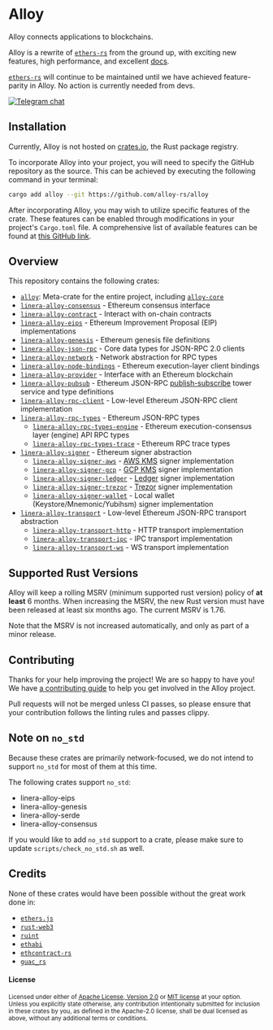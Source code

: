 # Alloy

Alloy connects applications to blockchains.

Alloy is a rewrite of [`ethers-rs`] from the ground up, with exciting new
features, high performance, and excellent [docs](https://alloy-rs.github.io/alloy/).

[`ethers-rs`] will continue to be maintained until we have achieved
feature-parity in Alloy. No action is currently needed from devs.

[![Telegram chat][telegram-badge]][telegram-url]

[`ethers-rs`]: https://github.com/gakonst/ethers-rs
[telegram-badge]: https://img.shields.io/endpoint?color=neon&style=for-the-badge&url=https%3A%2F%2Ftg.sumanjay.workers.dev%2Fethers_rs
[telegram-url]: https://t.me/ethers_rs

## Installation

Currently, Alloy is not hosted on [crates.io](https://crates.io), the Rust package registry.

To incorporate Alloy into your project, you will need to specify the GitHub repository as the source. This can be achieved by executing the following command in your terminal:

```sh
cargo add alloy --git https://github.com/alloy-rs/alloy
```

After incorporating Alloy, you may wish to utilize specific features of the crate. These features can be enabled through modifications in your project's `Cargo.toml` file. A comprehensive list of available features can be found at [this GitHub link](https://github.com/alloy-rs/alloy/blob/35cbf35164f31d2de1b84b2a8a9986e5b9b1560f/crates/alloy/Cargo.toml#L89). 

## Overview

This repository contains the following crates:

- [`alloy`]: Meta-crate for the entire project, including [`alloy-core`]
- [`linera-alloy-consensus`] - Ethereum consensus interface
- [`linera-alloy-contract`] - Interact with on-chain contracts
- [`linera-alloy-eips`] - Ethereum Improvement Proposal (EIP) implementations
- [`linera-alloy-genesis`] - Ethereum genesis file definitions
- [`linera-alloy-json-rpc`] - Core data types for JSON-RPC 2.0 clients
- [`linera-alloy-network`] - Network abstraction for RPC types
- [`linera-alloy-node-bindings`] - Ethereum execution-layer client bindings
- [`linera-alloy-provider`] - Interface with an Ethereum blockchain
- [`linera-alloy-pubsub`] - Ethereum JSON-RPC [publish-subscribe] tower service and type definitions
- [`linera-alloy-rpc-client`] - Low-level Ethereum JSON-RPC client implementation
- [`linera-alloy-rpc-types`] - Ethereum JSON-RPC types
  - [`linera-alloy-rpc-types-engine`] - Ethereum execution-consensus layer (engine) API RPC types
  - [`linera-alloy-rpc-types-trace`] - Ethereum RPC trace types
- [`linera-alloy-signer`] - Ethereum signer abstraction
  - [`linera-alloy-signer-aws`] - [AWS KMS] signer implementation
  - [`linera-alloy-signer-gcp`] - [GCP KMS] signer implementation
  - [`linera-alloy-signer-ledger`] - [Ledger] signer implementation
  - [`linera-alloy-signer-trezor`] - [Trezor] signer implementation
  - [`linera-alloy-signer-wallet`] - Local wallet (Keystore/Mnemonic/Yubihsm) signer implementation
- [`linera-alloy-transport`] - Low-level Ethereum JSON-RPC transport abstraction
  - [`linera-alloy-transport-http`] - HTTP transport implementation
  - [`linera-alloy-transport-ipc`] - IPC transport implementation
  - [`linera-alloy-transport-ws`] - WS transport implementation

[`alloy`]: https://github.com/alloy-rs/alloy/tree/main/crates/alloy
[`linera-alloy-consensus`]: https://github.com/alloy-rs/alloy/tree/main/crates/consensus
[`linera-alloy-contract`]: https://github.com/alloy-rs/alloy/tree/main/crates/contract
[`linera-alloy-eips`]: https://github.com/alloy-rs/alloy/tree/main/crates/eips
[`linera-alloy-genesis`]: https://github.com/alloy-rs/alloy/tree/main/crates/genesis
[`linera-alloy-json-rpc`]: https://github.com/alloy-rs/alloy/tree/main/crates/json-rpc
[`linera-alloy-network`]: https://github.com/alloy-rs/alloy/tree/main/crates/network
[`linera-alloy-node-bindings`]: https://github.com/alloy-rs/alloy/tree/main/crates/node-bindings
[`linera-alloy-provider`]: https://github.com/alloy-rs/alloy/tree/main/crates/provider
[`linera-alloy-pubsub`]: https://github.com/alloy-rs/alloy/tree/main/crates/pubsub
[`linera-alloy-rpc-client`]: https://github.com/alloy-rs/alloy/tree/main/crates/rpc-client
[`linera-alloy-rpc-types-engine`]: https://github.com/alloy-rs/alloy/tree/main/crates/rpc-types-engine
[`linera-alloy-rpc-types-trace`]: https://github.com/alloy-rs/alloy/tree/main/crates/rpc-types-trace
[`linera-alloy-rpc-types`]: https://github.com/alloy-rs/alloy/tree/main/crates/rpc-types
[`linera-alloy-signer`]: https://github.com/alloy-rs/alloy/tree/main/crates/signer
[`linera-alloy-signer-aws`]: https://github.com/alloy-rs/alloy/tree/main/crates/signer-aws
[`linera-alloy-signer-gcp`]: https://github.com/alloy-rs/alloy/tree/main/crates/signer-gcp
[`linera-alloy-signer-ledger`]: https://github.com/alloy-rs/alloy/tree/main/crates/signer-ledger
[`linera-alloy-signer-trezor`]: https://github.com/alloy-rs/alloy/tree/main/crates/signer-trezor
[`linera-alloy-signer-wallet`]: https://github.com/alloy-rs/alloy/tree/main/crates/signer-wallet
[`linera-alloy-transport`]: https://github.com/alloy-rs/alloy/tree/main/crates/transport
[`linera-alloy-transport-http`]: https://github.com/alloy-rs/alloy/tree/main/crates/transport-http
[`linera-alloy-transport-ipc`]: https://github.com/alloy-rs/alloy/tree/main/crates/transport-ipc
[`linera-alloy-transport-ws`]: https://github.com/alloy-rs/alloy/tree/main/crates/transport-ws
[`alloy-core`]: https://docs.rs/alloy-core
[publish-subscribe]: https://en.wikipedia.org/wiki/Publish%E2%80%93subscribe_pattern
[AWS KMS]: https://aws.amazon.com/kms
[GCP KMS]: https://cloud.google.com/kms
[Ledger]: https://www.ledger.com
[Trezor]: https://trezor.io

## Supported Rust Versions

<!--
When updating this, also update:
- .clippy.toml
- Cargo.toml
- .github/workflows/ci.yml
-->

Alloy will keep a rolling MSRV (minimum supported rust version) policy of **at
least** 6 months. When increasing the MSRV, the new Rust version must have been
released at least six months ago. The current MSRV is 1.76.

Note that the MSRV is not increased automatically, and only as part of a minor
release.

## Contributing

Thanks for your help improving the project! We are so happy to have you! We have
[a contributing guide](./CONTRIBUTING.md) to help you get involved in the
Alloy project.

Pull requests will not be merged unless CI passes, so please ensure that your
contribution follows the linting rules and passes clippy.

## Note on `no_std`

Because these crates are primarily network-focused, we do not intend to support
`no_std` for most of them at this time.

The following crates support `no_std`:

- linera-alloy-eips
- linera-alloy-genesis
- linera-alloy-serde
- linera-alloy-consensus

If you would like to add `no_std` support to a crate, please make sure to update
`scripts/check_no_std.sh` as well.

## Credits

None of these crates would have been possible without the great work done in:

- [`ethers.js`](https://github.com/ethers-io/ethers.js/)
- [`rust-web3`](https://github.com/tomusdrw/rust-web3/)
- [`ruint`](https://github.com/recmo/uint)
- [`ethabi`](https://github.com/rust-ethereum/ethabi)
- [`ethcontract-rs`](https://github.com/gnosis/ethcontract-rs/)
- [`guac_rs`](https://github.com/althea-net/guac_rs/)

#### License

<sup>
Licensed under either of <a href="LICENSE-APACHE">Apache License, Version
2.0</a> or <a href="LICENSE-MIT">MIT license</a> at your option.
</sup>

<br>

<sub>
Unless you explicitly state otherwise, any contribution intentionally submitted
for inclusion in these crates by you, as defined in the Apache-2.0 license,
shall be dual licensed as above, without any additional terms or conditions.
</sub>

